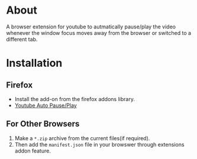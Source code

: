 # About

A browser extension for youtube to autmatically pause/play the video whenever the window focus moves away from the browser or switched to a different tab.

# Installation
## Firefox
- Install the add-on from the firefox addons library.
- [Youtube Auto Pause/Play](https://addons.mozilla.org/addon/youtube-auto-pause-play/)


## For Other Browsers
 1. Make a `*.zip` archive from the current files(if required).
 2. Then add the `manifest.json` file in your browswer through extensions addon feature.
